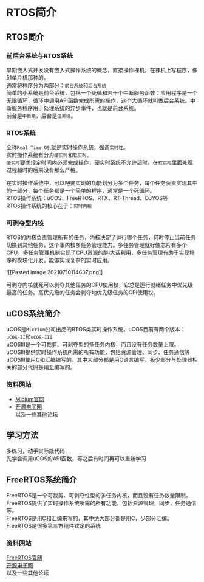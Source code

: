 # RTOS简介
## RTOS简介
### 前后台系统与RTOS系统
早期嵌入式开发没有嵌入式操作系统的概念，直接操作裸机，在裸机上写程序，像51单片机那种的。  
通常将程序分为两部分：`前台系统`和`后台系统`  
简单的小系统是前台系统，包括一个死循和若干个中断服务函数：应用程序是一个无限循环，循环中调用API函数完成所需的操作，这个大循环就叫做后台系统。中断服务程序用于处理系统的异步事件，也就是前台系统。  
前台是`中断级`，后台是`任务级`。

### RTOS系统
全称`Real Time OS`,就是实时操作系统，强调`实时性`。  
实时操作系统有分为`硬实时`和`软实时`。  
`硬实时`要求规定时间内必须完成操作，硬实时系统不允许超时，在`软实时`里面处理过程超时的后果没有那么严格。  

在实时操作系统中，可以吧要实现的功能划分为多个任务，每个任务负责实现其中的一部分，每个任务都是一个简单的程序，通常是一个死循环。  
RTOS操作系统：uCOS、FreeRTOS、RTX、RT-Thread、DJYOS等  
RTOS操作系统的核心在于：`实时内核`  

### 可剥夺型内核
RTOS的内核负责管理所有的任务，内核决定了运行哪个任务，何时停止当前任务切换到其他任务，这个事内核多任务管理能力。多任务管理就好像芯片有多个CPU，多任务管理机制实现了CPU资源的醉i大话利用，多任务管理有助于实现程序的模块化开发，能够实现复杂的实时应用。  

![[Pasted image 20210710114637.png]]  

可剥夺内核就死可以剥夺其他任务的CPU使用权，它总是运行就绪任务中优先级最高的任务。高优先级的任务会剥夺地优先级任务的CPI使用权。

## uCOS系统简介
uCOS是`Micrium`公司出品的RTOS类实时操作系统，uCOS目前有两个版本：`uCOS-II`和`uCOS-III`  
uCOSIII是一个可裁剪、可剥夺型的多任务内核，而且没有任务数量上限。  uCOSIII提供实时操作系统所需的所有功能，包括资源管理、同步、任务通信等  
uCOSIII使用C和汇编编写的，其中大部分都是用C语言编写，极少部分与处理器相关的部分代码是用汇编写的。  

### 资料网站
+ [Micium官网](http://micrium.com)  
+ [开源电子网](http://openedv.com)  
以及一些其他论坛

## 学习方法
多练习，动手实际敲代码  
先学会调用uCOS的API函数，等之后有时间再可以重新学习  

## FreeRTOS系统简介
FreeRTOS是一个可裁剪、可剥夺性型的多任务内核，而且没有任务数量限制。  FreeRTOS提供了实时操作系统所需的所有功能，包括资源管理，同步，任务通信等。  
FreeRTOS是用C和汇编来写的，其中绝大部分都是用C，少部分汇编。  
FreeRTOS是很多第三方组件钦定的系统  

### 资料网站
[FreeRTOS官网](http://www.freertos.org)  
[开源电子网](http://openedv.com)  
以及一些其他论坛  

